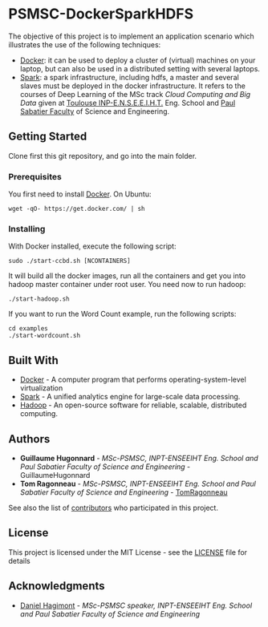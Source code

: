 # PSMSC-DockerSparkHDFS

The objective of this project is to implement an application scenario which illustrates the use of the following techniques:
* [Docker](https://www.docker.com/): it can be used to deploy a cluster of (virtual) machines on your laptop, but can also be used in a distributed setting with several laptops.
* [Spark](https://spark.apache.org/): a spark infrastructure, including hdfs, a master and several slaves must be deployed in the docker infrastructure.
It refers to the courses of Deep Learning of the MSc track *Cloud Computing and Big Data* given at [Toulouse INP-E.N.S.E.E.I.H.T.](http://www.enseeiht.fr/en/index.html) Eng. School and [Paul Sabatier Faculty](http://www.univ-tlse3.fr/home-page-en-379161.kjsp) of Science and Engineering.

## Getting Started
Clone first this git repository, and go into the main folder.

### Prerequisites
You first need to install [Docker](https://www.docker.com/). On Ubuntu:

```
wget -qO- https://get.docker.com/ | sh
```

### Installing
With Docker installed, execute the following script:

```
sudo ./start-ccbd.sh [NCONTAINERS]
```

It will build all the docker images, run all the containers and get you into hadoop master container under root user. You need now to run hadoop:

```
./start-hadoop.sh
```

If you want to run the Word Count example, run the following scripts:

```
cd examples
./start-wordcount.sh
```

## Built With
* [Docker](https://www.docker.com/) - A computer program that performs operating-system-level virtualization
* [Spark](https://spark.apache.org/) - A unified analytics engine for large-scale data processing.
* [Hadoop](https://hadoop.apache.org/) - An open-source software for reliable, scalable, distributed computing.


## Authors
* **Guillaume Hugonnard** - *MSc-PSMSC, INPT-ENSEEIHT Eng. School and Paul Sabatier Faculty of Science and Engineering* - GuillaumeHugonnard
* **Tom Ragonneau** - *MSc-PSMSC, INPT-ENSEEIHT Eng. School and Paul Sabatier Faculty of Science and Engineering* - [TomRagonneau](https://github.com/TomRagonneau)

See also the list of [contributors](https://github.com/your/project/contributors) who participated in this project.

## License
This project is licensed under the MIT License - see the [LICENSE](LICENSE) file for details

## Acknowledgments

* [Daniel Hagimont](http://sd-127206.dedibox.fr/hagimont/) - *MSc-PSMSC speaker, INPT-ENSEEIHT Eng. School and Paul Sabatier Faculty of Science and Engineering*
